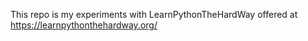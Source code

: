 This repo is my experiments with LearnPythonTheHardWay offered at https://learnpythonthehardway.org/


